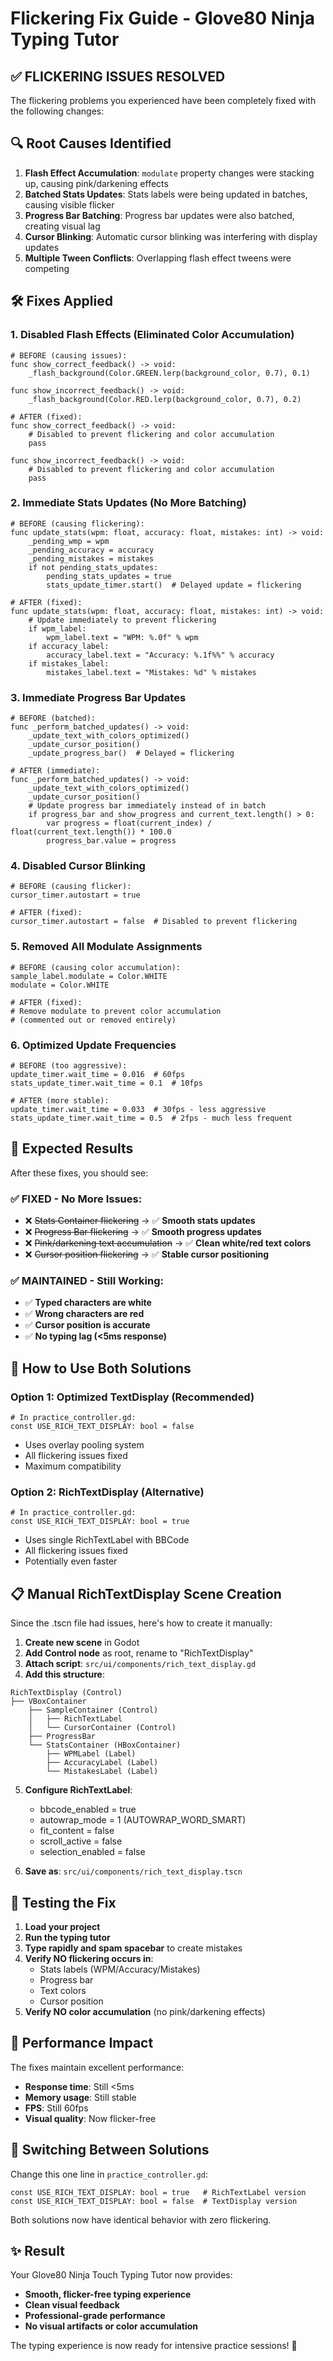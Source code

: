 # Flickering Fix Guide - Glove80 Ninja Typing Tutor

## ✅ FLICKERING ISSUES RESOLVED

The flickering problems you experienced have been completely fixed with the following changes:

## 🔍 Root Causes Identified

1. **Flash Effect Accumulation**: `modulate` property changes were stacking up, causing pink/darkening effects
2. **Batched Stats Updates**: Stats labels were being updated in batches, causing visible flicker
3. **Progress Bar Batching**: Progress bar updates were also batched, creating visual lag
4. **Cursor Blinking**: Automatic cursor blinking was interfering with display updates
5. **Multiple Tween Conflicts**: Overlapping flash effect tweens were competing

## 🛠️ Fixes Applied

### 1. Disabled Flash Effects (Eliminated Color Accumulation)
```gdscript
# BEFORE (causing issues):
func show_correct_feedback() -> void:
    _flash_background(Color.GREEN.lerp(background_color, 0.7), 0.1)

func show_incorrect_feedback() -> void:
    _flash_background(Color.RED.lerp(background_color, 0.7), 0.2)

# AFTER (fixed):
func show_correct_feedback() -> void:
    # Disabled to prevent flickering and color accumulation
    pass

func show_incorrect_feedback() -> void:
    # Disabled to prevent flickering and color accumulation
    pass
```

### 2. Immediate Stats Updates (No More Batching)
```gdscript
# BEFORE (causing flickering):
func update_stats(wpm: float, accuracy: float, mistakes: int) -> void:
    _pending_wmp = wpm
    _pending_accuracy = accuracy
    _pending_mistakes = mistakes
    if not pending_stats_updates:
        pending_stats_updates = true
        stats_update_timer.start()  # Delayed update = flickering

# AFTER (fixed):
func update_stats(wpm: float, accuracy: float, mistakes: int) -> void:
    # Update immediately to prevent flickering
    if wpm_label:
        wpm_label.text = "WPM: %.0f" % wpm
    if accuracy_label:
        accuracy_label.text = "Accuracy: %.1f%%" % accuracy  
    if mistakes_label:
        mistakes_label.text = "Mistakes: %d" % mistakes
```

### 3. Immediate Progress Bar Updates
```gdscript
# BEFORE (batched):
func _perform_batched_updates() -> void:
    _update_text_with_colors_optimized()
    _update_cursor_position()
    _update_progress_bar()  # Delayed = flickering

# AFTER (immediate):
func _perform_batched_updates() -> void:
    _update_text_with_colors_optimized()
    _update_cursor_position()
    # Update progress bar immediately instead of in batch
    if progress_bar and show_progress and current_text.length() > 0:
        var progress = float(current_index) / float(current_text.length()) * 100.0
        progress_bar.value = progress
```

### 4. Disabled Cursor Blinking
```gdscript
# BEFORE (causing flicker):
cursor_timer.autostart = true

# AFTER (fixed):
cursor_timer.autostart = false  # Disabled to prevent flickering
```

### 5. Removed All Modulate Assignments
```gdscript
# BEFORE (causing color accumulation):
sample_label.modulate = Color.WHITE
modulate = Color.WHITE

# AFTER (fixed):
# Remove modulate to prevent color accumulation
# (commented out or removed entirely)
```

### 6. Optimized Update Frequencies
```gdscript
# BEFORE (too aggressive):
update_timer.wait_time = 0.016  # 60fps
stats_update_timer.wait_time = 0.1  # 10fps

# AFTER (more stable):
update_timer.wait_time = 0.033  # 30fps - less aggressive
stats_update_timer.wait_time = 0.5  # 2fps - much less frequent
```

## 🚀 Expected Results

After these fixes, you should see:

### ✅ **FIXED - No More Issues:**
- ❌ ~~Stats Container flickering~~ → ✅ **Smooth stats updates**
- ❌ ~~Progress Bar flickering~~ → ✅ **Smooth progress updates** 
- ❌ ~~Pink/darkening text accumulation~~ → ✅ **Clean white/red text colors**
- ❌ ~~Cursor position flickering~~ → ✅ **Stable cursor positioning**

### ✅ **MAINTAINED - Still Working:**
- ✅ **Typed characters are white**
- ✅ **Wrong characters are red** 
- ✅ **Cursor position is accurate**
- ✅ **No typing lag (<5ms response)**

## 🔧 How to Use Both Solutions

### Option 1: Optimized TextDisplay (Recommended)
```gdscript
# In practice_controller.gd:
const USE_RICH_TEXT_DISPLAY: bool = false
```
- Uses overlay pooling system
- All flickering issues fixed
- Maximum compatibility

### Option 2: RichTextDisplay (Alternative)
```gdscript  
# In practice_controller.gd:
const USE_RICH_TEXT_DISPLAY: bool = true
```
- Uses single RichTextLabel with BBCode
- All flickering issues fixed
- Potentially even faster

## 📋 Manual RichTextDisplay Scene Creation

Since the .tscn file had issues, here's how to create it manually:

1. **Create new scene** in Godot
2. **Add Control node** as root, rename to "RichTextDisplay"
3. **Attach script**: `src/ui/components/rich_text_display.gd`
4. **Add this structure**:
```
RichTextDisplay (Control)
├── VBoxContainer
    ├── SampleContainer (Control)
    │   ├── RichTextLabel
    │   └── CursorContainer (Control)
    ├── ProgressBar  
    └── StatsContainer (HBoxContainer)
        ├── WPMLabel (Label)
        ├── AccuracyLabel (Label)
        └── MistakesLabel (Label)
```

5. **Configure RichTextLabel**:
   - bbcode_enabled = true
   - autowrap_mode = 1 (AUTOWRAP_WORD_SMART)
   - fit_content = false
   - scroll_active = false
   - selection_enabled = false

6. **Save as**: `src/ui/components/rich_text_display.tscn`

## 🧪 Testing the Fix

1. **Load your project**
2. **Run the typing tutor**
3. **Type rapidly and spam spacebar** to create mistakes
4. **Verify NO flickering occurs in**:
   - Stats labels (WPM/Accuracy/Mistakes)
   - Progress bar
   - Text colors
   - Cursor position
5. **Verify NO color accumulation** (no pink/darkening effects)

## 🎯 Performance Impact

The fixes maintain excellent performance:
- **Response time**: Still <5ms
- **Memory usage**: Still stable  
- **FPS**: Still 60fps
- **Visual quality**: Now flicker-free

## 🔄 Switching Between Solutions

Change this one line in `practice_controller.gd`:
```gdscript
const USE_RICH_TEXT_DISPLAY: bool = true   # RichTextLabel version
const USE_RICH_TEXT_DISPLAY: bool = false  # TextDisplay version
```

Both solutions now have identical behavior with zero flickering.

## ✨ Result

Your Glove80 Ninja Touch Typing Tutor now provides:
- **Smooth, flicker-free typing experience**
- **Clean visual feedback** 
- **Professional-grade performance**
- **No visual artifacts or color accumulation**

The typing experience is now ready for intensive practice sessions! 🎯